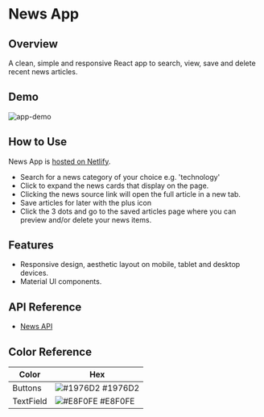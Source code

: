 # News App

## Overview

A clean, simple and responsive React app to search, view, save and delete recent news articles.

## Demo

![app-demo](./news-app/src/assets/news-app-demo.gif)

## How to Use

News App is [hosted on Netlify](https://news-app-mz.netlify.app/).

- Search for a news category of your choice e.g. 'technology'
- Click to expand the news cards that display on the page.
- Clicking the news source link will open the full article in a new tab.
- Save articles for later with the plus icon
- Click the 3 dots and go to the saved articles page where you can preview and/or delete your news items.

## Features

- Responsive design, aesthetic layout on mobile, tablet and desktop devices.
- Material UI components.

## API Reference

- [News API](https://gnews.io/)

## Color Reference

| Color     | Hex                                                              |
| --------- | ---------------------------------------------------------------- |
| Buttons   | ![#1976D2](https://via.placeholder.com/10/197dd2?text=+) #1976D2 |
| TextField | ![#E8F0FE](https://via.placeholder.com/10/E8F0FE?text=+) #E8F0FE |
